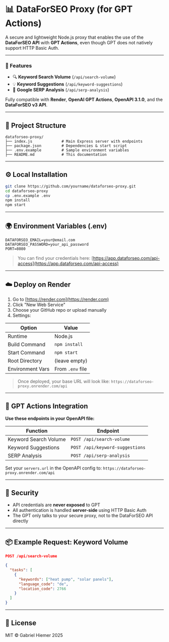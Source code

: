 # 📊 DataForSEO Proxy (for GPT Actions)

A secure and lightweight Node.js proxy that enables the use of the **DataForSEO API** with **GPT Actions**, even though GPT does not natively support HTTP Basic Auth.

---

### 🚀 Features

* 🔍 **Keyword Search Volume** (`/api/search-volume`)
* 💡 **Keyword Suggestions** (`/api/keyword-suggestions`)
* 🔎 **Google SERP Analysis** (`/api/serp-analysis`)

Fully compatible with **Render**, **OpenAI GPT Actions**, **OpenAPI 3.1.0**, and the **DataForSEO v3 API**.

---

## 📁 Project Structure

```
dataforseo-proxy/
├── index.js             # Main Express server with endpoints
├── package.json         # Dependencies & start script
├── .env.example         # Sample environment variables
├── README.md            # This documentation
```

---

## ⚙️ Local Installation

```bash
git clone https://github.com/yourname/dataforseo-proxy.git
cd dataforseo-proxy
cp .env.example .env
npm install
npm start
```

---

## 🌍 Environment Variables (.env)

```env
DATAFORSEO_EMAIL=your@email.com
DATAFORSEO_PASSWORD=your_api_password
PORT=8080
```

> You can find your credentials here:
> [https://app.dataforseo.com/api-access](https://app.dataforseo.com/api-access)

---

## ☁️ Deploy on Render

1. Go to [https://render.com](https://render.com)
2. Click "New Web Service"
3. Choose your GitHub repo or upload manually
4. Settings:

| Option           | Value            |
| ---------------- | ---------------- |
| Runtime          | Node.js          |
| Build Command    | `npm install`    |
| Start Command    | `npm start`      |
| Root Directory   | (leave empty)    |
| Environment Vars | From `.env` file |

> Once deployed, your base URL will look like:
> `https://dataforseo-proxy.onrender.com/api`

---

## 🤖 GPT Actions Integration

**Use these endpoints in your OpenAPI file:**

| Function              | Endpoint                        |
| --------------------- | ------------------------------- |
| Keyword Search Volume | `POST /api/search-volume`       |
| Keyword Suggestions   | `POST /api/keyword-suggestions` |
| SERP Analysis         | `POST /api/serp-analysis`       |

Set your `servers.url` in the OpenAPI config to:
`https://dataforseo-proxy.onrender.com/api`

---

## 🔐 Security

* API credentials are **never exposed** to GPT
* All authentication is handled **server-side** using HTTP Basic Auth
* The GPT only talks to your secure proxy, not to the DataForSEO API directly

---

## 📦 Example Request: Keyword Volume

```json
POST /api/search-volume

{
  "tasks": [
    {
      "keywords": ["heat pump", "solar panels"],
      "language_code": "de",
      "location_code": 2766
    }
  ]
}
```

---

## 📄 License

MIT © Gabriel Hiemer 2025
